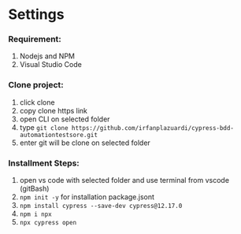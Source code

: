 # Settings

### Requirement:
1. Nodejs and NPM
2. Visual Studio Code

### Clone project:
1. click clone
2. copy clone https link
3. open CLI on selected folder
4. type ```git clone https://github.com/irfanplazuardi/cypress-bdd-automationtestsore.git```
5. enter git will be clone on selected folder

### Installment Steps:
1. open vs code with selected folder and use terminal from vscode (gitBash)
2. ``npm init -y`` for installation package.jsont 
3. ``npm install cypress --save-dev cypress@12.17.0``
4. ``npm i npx``
5. ``npx cypress open``


